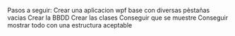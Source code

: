 ﻿Pasos a seguir:
Crear una aplicacion wpf base con diversas pèstañas vacias
Crear la BBDD 
Crear las clases
Conseguir que se muestre
Conseguir mostrar todo con una estructura aceptable

